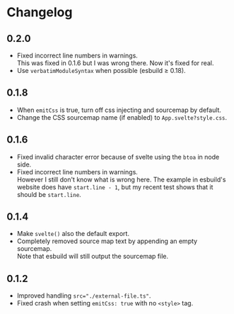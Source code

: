 # Changelog

## 0.2.0

- Fixed incorrect line numbers in warnings.\
  This was fixed in 0.1.6 but I was wrong there. Now it's fixed for real.
- Use `verbatimModuleSyntax` when possible (esbuild &geq; 0.18).

## 0.1.8

- When `emitCss` is true, turn off css injecting and sourcemap by default.
- Change the CSS sourcemap name (if enabled) to `App.svelte?style.css`.

## 0.1.6

- Fixed invalid character error because of svelte using the `btoa` in node side.
- Fixed incorrect line numbers in warnings.\
  However I still don't know what is wrong here.
  The example in esbuild's website does have `start.line - 1`, but my recent test
  shows that it should be `start.line`.

## 0.1.4

- Make `svelte()` also the default export.
- Completely removed source map text by appending an empty sourcemap.\
  Note that esbuild will still output the sourcemap file.

## 0.1.2

- Improved handling `src="./external-file.ts"`.
- Fixed crash when setting `emitCss: true` with no `<style>` tag.
